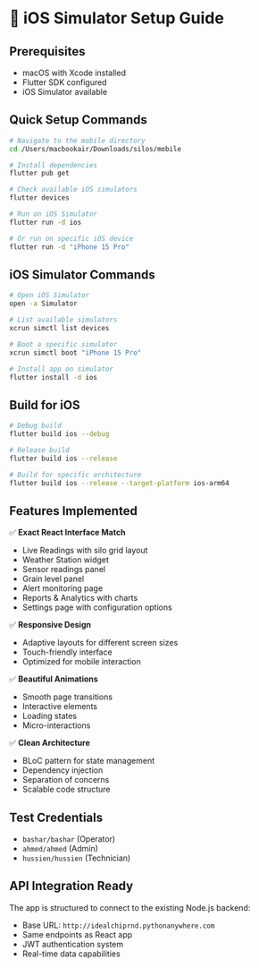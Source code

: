 # 📱 iOS Simulator Setup Guide

## Prerequisites
- macOS with Xcode installed
- Flutter SDK configured
- iOS Simulator available

## Quick Setup Commands

```bash
# Navigate to the mobile directory
cd /Users/macbookair/Downloads/silos/mobile

# Install dependencies
flutter pub get

# Check available iOS simulators
flutter devices

# Run on iOS Simulator
flutter run -d ios

# Or run on specific iOS device
flutter run -d "iPhone 15 Pro"
```

## iOS Simulator Commands

```bash
# Open iOS Simulator
open -a Simulator

# List available simulators
xcrun simctl list devices

# Boot a specific simulator
xcrun simctl boot "iPhone 15 Pro"

# Install app on simulator
flutter install -d ios
```

## Build for iOS

```bash
# Debug build
flutter build ios --debug

# Release build  
flutter build ios --release

# Build for specific architecture
flutter build ios --release --target-platform ios-arm64
```

## Features Implemented

✅ **Exact React Interface Match**
- Live Readings with silo grid layout
- Weather Station widget
- Sensor readings panel
- Grain level panel
- Alert monitoring page
- Reports & Analytics with charts
- Settings page with configuration options

✅ **Responsive Design**
- Adaptive layouts for different screen sizes
- Touch-friendly interface
- Optimized for mobile interaction

✅ **Beautiful Animations**
- Smooth page transitions
- Interactive elements
- Loading states
- Micro-interactions

✅ **Clean Architecture**
- BLoC pattern for state management
- Dependency injection
- Separation of concerns
- Scalable code structure

## Test Credentials
- `bashar/bashar` (Operator)
- `ahmed/ahmed` (Admin)
- `hussien/hussien` (Technician)

## API Integration Ready
The app is structured to connect to the existing Node.js backend:
- Base URL: `http://idealchiprnd.pythonanywhere.com`
- Same endpoints as React app
- JWT authentication system
- Real-time data capabilities
